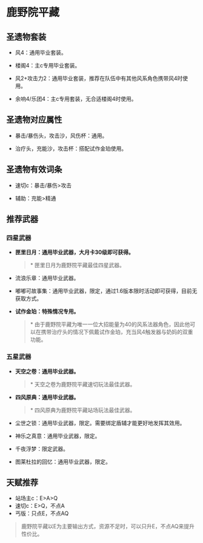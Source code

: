 # 鹿野院平藏

## 圣遗物套装  

- 风4：通用毕业套装。  

- 楼阁4：主c专用毕业套装。  

- 风2+攻击力2：通用毕业套装，推荐在队伍中有其他风系角色携带风4时使用。  

- 余响4/乐团4：主c专用套装，无合适楼阁4时使用。  

## 圣遗物对应属性  

- 暴击/暴伤头，攻击沙，风伤杯：通用。  

- 治疗头，充能沙，攻击杯：搭配试作金珀使用。  

## 圣遗物有效词条  

- 速切c：暴击/暴伤>攻击  

- 辅助：充能>精通  

## 推荐武器  

### 四星武器  

- **匣里日月：通用毕业武器，大月卡30级即可获得。**

  > \* 匣里日月为鹿野院平藏最佳四星武器。  

- 流浪乐章：通用毕业武器。  

- 嘟嘟可故事集：通用毕业武器，限定，通过1.6版本限时活动即可获得，目前无获取方式。  

- **试作金珀：特殊情况专用。**  

  > \* 由于鹿野院平藏为唯一一位大招能量为40的风系法器角色，因此他可以在携带治疗头的情况下佩戴试作金珀，充当风4触发器与奶妈的双重功能。  

### 五星武器  

- **天空之卷：通用毕业武器。**

  > \* 天空之卷为鹿野院平藏速切玩法最佳武器。  

- **四风原典：通用毕业武器。**

  > \* 四风原典为鹿野院平藏站场玩法最佳武器。  

- 尘世之锁：通用毕业武器，限定。需要绑定盾辅才能更好地发挥其效用。  

- 神乐之真意：通用毕业武器，限定。  

- 千夜浮梦：限定武器。  

- 图莱杜拉的回忆：通用毕业武器，限定。

## 天赋推荐  

- 站场主c：E>A>Q  
- 速切c：E>Q，不点A  
- 丐版：只点E，不点AQ  

> 鹿野院平藏以E为主要输出方式，资源不足时，可以只升E，不点AQ来提升性价比。  
